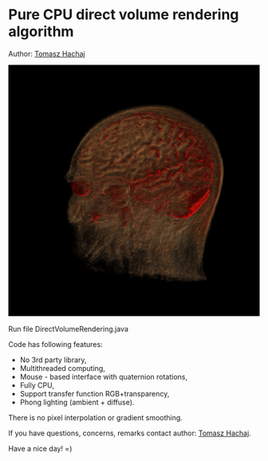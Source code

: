 # Pure CPU direct volume rendering algorithm

Author: [Tomasz Hachaj](https://sppr.up.krakow.pl/hachaj/) 

![This is a alt text.](intro.png "Shower image")

Run file DirectVolumeRendering.java

Code has following features:
- No 3rd party library,
- Multithreaded computing,
- Mouse - based interface with quaternion rotations,
- Fully CPU,
- Support transfer function RGB+transparency,
- Phong  lighting (ambient + diffuse).

There is no pixel interpolation or gradient smoothing.



If you have questions, concerns, remarks contact author: [Tomasz Hachaj](https://sppr.up.krakow.pl/hachaj/).

Have a nice day! =)
